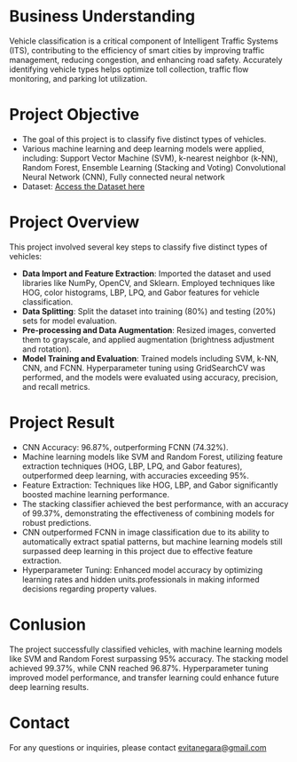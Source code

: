# Business Understanding
 
Vehicle classification is a critical component of Intelligent Traffic Systems (ITS), contributing to the efficiency of smart cities by improving traffic management, reducing congestion, and enhancing road safety. Accurately identifying vehicle types helps optimize toll collection, traffic flow monitoring, and parking lot utilization.

# Project Objective
- The goal of this project is to classify five distinct types of vehicles.
- Various machine learning and deep learning models were applied, including: Support Vector Machine (SVM), k-nearest neighbor (k-NN), Random Forest, Ensemble Learning (Stacking and Voting) Convolutional Neural Network (CNN), Fully connected neural network
-  Dataset:  [Access the Dataset here](https://data.mendeley.com/datasets/htsngg9tpc/3)

# Project Overview
This project involved several key steps to classify five distinct types of vehicles:
- **Data Import and Feature Extraction**: Imported the dataset and used libraries like NumPy, OpenCV, and Sklearn. Employed techniques like HOG, color histograms, LBP, LPQ, and Gabor features for vehicle classification.
- **Data Splitting**: Split the dataset into training (80%) and testing (20%) sets for model evaluation.
- **Pre-processing and Data Augmentation**: Resized images, converted them to grayscale, and applied augmentation (brightness adjustment and rotation).
- **Model Training and Evaluation**: Trained models including SVM, k-NN, CNN, and FCNN. Hyperparameter tuning using GridSearchCV was performed, and the models were evaluated using accuracy, precision, and recall metrics.

# Project Result
- CNN Accuracy: 96.87%, outperforming FCNN (74.32%).
- Machine learning models like SVM and Random Forest, utilizing feature extraction techniques (HOG, LBP, LPQ, and Gabor features), outperformed deep learning, with accuracies exceeding 95%.
- Feature Extraction: Techniques like HOG, LBP, and Gabor significantly boosted machine learning performance.
- The stacking classifier achieved the best performance, with an accuracy of 99.37%, demonstrating the effectiveness of combining models for robust predictions.
- CNN outperformed FCNN in image classification due to its ability to automatically extract spatial patterns, but machine learning models still surpassed deep learning in this project due to effective feature extraction.
- Hyperparameter Tuning: Enhanced model accuracy by optimizing learning rates and hidden units.professionals in making informed decisions regarding property values.

# Conlusion
The project successfully classified vehicles, with machine learning models like SVM and Random Forest surpassing 95% accuracy. The stacking model achieved 99.37%, while CNN reached 96.87%. Hyperparameter tuning improved model performance, and transfer learning could enhance future deep learning results.

# Contact
For any questions or inquiries, please contact evitanegara@gmail.com 





